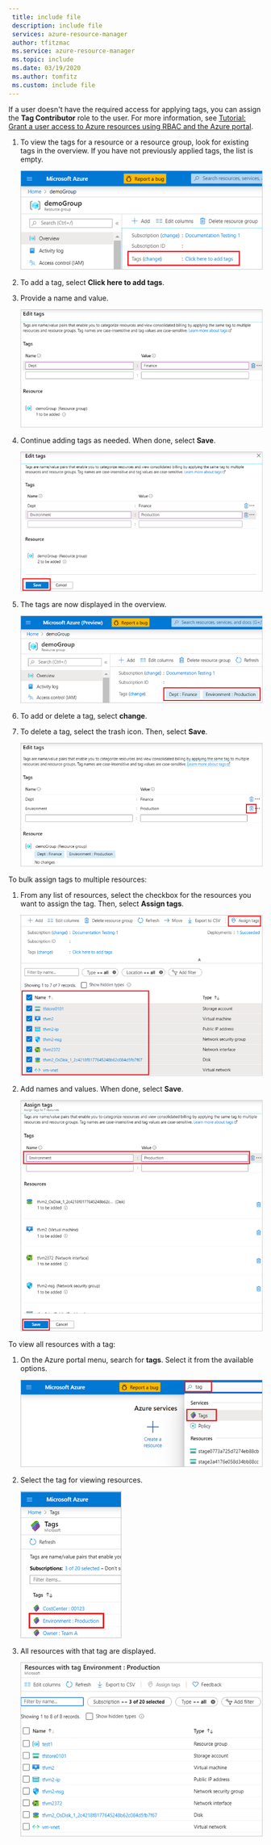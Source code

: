 ```yaml
---
 title: include file
 description: include file
 services: azure-resource-manager
 author: tfitzmac
 ms.service: azure-resource-manager
 ms.topic: include
 ms.date: 03/19/2020
 ms.author: tomfitz
 ms.custom: include file
---
```


If a user doesn't have the required access for applying tags, you can assign the **Tag Contributor** role to the user. For more information, see [Tutorial: Grant a user access to Azure resources using RBAC and the Azure portal](../articles/role-based-access-control/quickstart-assign-role-user-portal.md).

1. To view the tags for a resource or a resource group, look for existing tags in the overview. If you have not previously applied tags, the list is empty.

   ![View tags for resource or resource group](./media/resource-manager-tag-resources/view-tags.png)

1. To add a tag, select **Click here to add tags**.

1. Provide a name and value.

   ![Add tag](./media/resource-manager-tag-resources/add-tag.png)

1. Continue adding tags as needed. When done, select **Save**.

   ![Save tags](./media/resource-manager-tag-resources/save-tags.png)

1. The tags are now displayed in the overview.

   ![Show tags](./media/resource-manager-tag-resources/view-new-tags.png)

1. To add or delete a tag, select **change**.

1. To delete a tag, select the trash icon. Then, select **Save**.

   ![Delete tag](./media/resource-manager-tag-resources/delete-tag.png)

To bulk assign tags to multiple resources:

1. From any list of resources, select the checkbox for the resources you want to assign the tag. Then, select **Assign tags**.

   ![Select multiple resources](./media/resource-manager-tag-resources/select-multiple-resources.png)

1. Add names and values. When done, select **Save**.

   ![Select assign](./media/resource-manager-tag-resources/select-assign.png)

To view all resources with a tag:

1. On the Azure portal menu, search for **tags**. Select it from the available options.

   ![Find by tag](./media/resource-manager-tag-resources/find-tags-general.png)

1. Select the tag for viewing resources.

   ![Select tag](./media/resource-manager-tag-resources/select-tag.png)

1. All resources with that tag are displayed.

   ![View resources by tag](./media/resource-manager-tag-resources/view-resources-by-tag.png)
